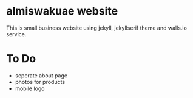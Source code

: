# almiswakuae website

This is small business website using jekyll, jekyllserif theme and walls.io service.

# To Do

- seperate about page
- photos for products
- mobile logo